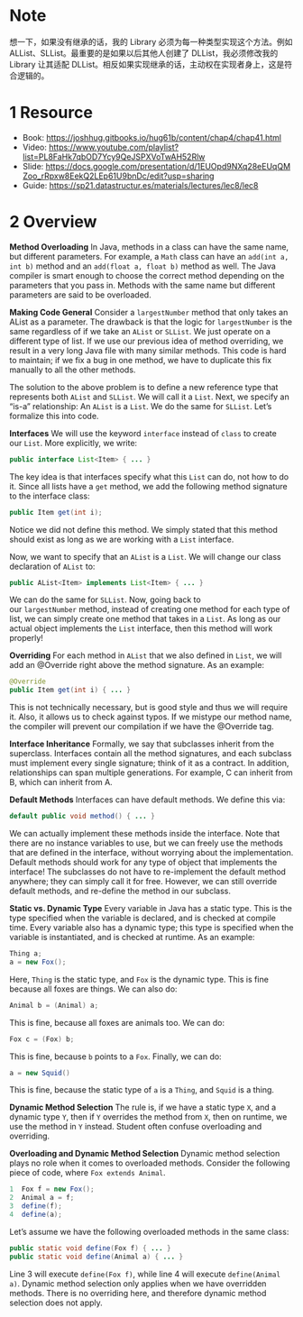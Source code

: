 # Note

想一下，如果没有继承的话，我的 Library 必须为每一种类型实现这个方法。例如 ALList、SLList。最重要的是如果以后其他人创建了 DLList，我必须修改我的 Library 让其适配 DLList。相反如果实现继承的话，主动权在实现者身上，这是符合逻辑的。

# 1 Resource

-   Book: https://joshhug.gitbooks.io/hug61b/content/chap4/chap41.html
-   Video: https://www.youtube.com/playlist?list=PL8FaHk7qbOD7Ycy9QeJSPXVoTwAH52Rlw
-   Slide: https://docs.google.com/presentation/d/1EUOpd9NXq28eEUqQMZoo_rRpxw8EekQ2LEp61U9bnDc/edit?usp=sharing
-   Guide: https://sp21.datastructur.es/materials/lectures/lec8/lec8


# 2 Overview

**Method Overloading** In Java, methods in a class can have the same name, but different parameters. For example, a `Math` class can have an `add(int a, int b)` method and an `add(float a, float b)` method as well. The Java compiler is smart enough to choose the correct method depending on the parameters that you pass in. Methods with the same name but different parameters are said to be overloaded.

**Making Code General** Consider a `largestNumber` method that only takes an AList as a parameter. The drawback is that the logic for `largestNumber` is the same regardless of if we take an `AList` or `SLList`. We just operate on a different type of list. If we use our previous idea of method overriding, we result in a very long Java file with many similar methods. This code is hard to maintain; if we fix a bug in one method, we have to duplicate this fix manually to all the other methods.

The solution to the above problem is to define a new reference type that represents both `AList` and `SLList`. We will call it a `List`. Next, we specify an “is-a” relationship: An `AList` is a `List`. We do the same for `SLList`. Let’s formalize this into code.

**Interfaces** We will use the keyword `interface` instead of `class` to create our `List`. More explicitly, we write:

```java
public interface List<Item> { ... }
```

The key idea is that interfaces specify what this `List` can do, not how to do it. Since all lists have a `get` method, we add the following method signature to the interface class:

```java
public Item get(int i);
```

Notice we did not define this method. We simply stated that this method should exist as long as we are working with a `List` interface.

Now, we want to specify that an `AList` is a `List`. We will change our class declaration of `AList` to:

```java
public AList<Item> implements List<Item> { ... }
```

We can do the same for `SLList`. Now, going back to our `largestNumber` method, instead of creating one method for each type of list, we can simply create one method that takes in a `List`. As long as our actual object implements the `List` interface, then this method will work properly!

**Overriding** For each method in `AList` that we also defined in `List`, we will add an @Override right above the method signature. As an example:

```java
@Override
public Item get(int i) { ... }
```

This is not technically necessary, but is good style and thus we will require it. Also, it allows us to check against typos. If we mistype our method name, the compiler will prevent our compilation if we have the @Override tag.

**Interface Inheritance** Formally, we say that subclasses inherit from the superclass. Interfaces contain all the method signatures, and each subclass must implement every single signature; think of it as a contract. In addition, relationships can span multiple generations. For example, C can inherit from B, which can inherit from A.

**Default Methods** Interfaces can have default methods. We define this via:

```java
default public void method() { ... }
```

We can actually implement these methods inside the interface. Note that there are no instance variables to use, but we can freely use the methods that are defined in the interface, without worrying about the implementation. Default methods should work for any type of object that implements the interface! The subclasses do not have to re-implement the default method anywhere; they can simply call it for free. However, we can still override default methods, and re-define the method in our subclass.

**Static vs. Dynamic Type** Every variable in Java has a static type. This is the type specified when the variable is declared, and is checked at compile time. Every variable also has a dynamic type; this type is specified when the variable is instantiated, and is checked at runtime. As an example:

```java
Thing a;
a = new Fox();
```

Here, `Thing` is the static type, and `Fox` is the dynamic type. This is fine because all foxes are things. We can also do:

```java
Animal b = (Animal) a;
```

This is fine, because all foxes are animals too. We can do:

```java
Fox c = (Fox) b;
```

This is fine, because `b` points to a `Fox`. Finally, we can do:

```java
a = new Squid()
```

This is fine, because the static type of `a` is a `Thing`, and `Squid` is a thing.

**Dynamic Method Selection** The rule is, if we have a static type `X`, and a dynamic type `Y`, then if `Y` overrides the method from `X`, then on runtime, we use the method in `Y` instead. Student often confuse overloading and overriding.

**Overloading and Dynamic Method Selection** Dynamic method selection plays no role when it comes to overloaded methods. Consider the following piece of code, where `Fox extends Animal`.

```java
1  Fox f = new Fox();
2  Animal a = f;
3  define(f);
4  define(a);
```

Let’s assume we have the following overloaded methods in the same class:

```java
public static void define(Fox f) { ... }
public static void define(Animal a) { ... }
```

Line 3 will execute `define(Fox f)`, while line 4 will execute `define(Animal a)`. Dynamic method selection only applies when we have overridden methods. There is no overriding here, and therefore dynamic method selection does not apply.